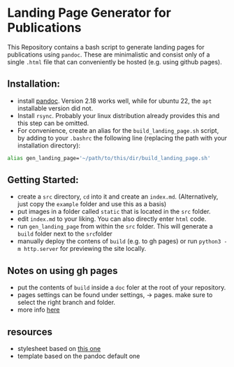 # Landing Page Generator for Publications 
This Repository contains a bash script to generate landing pages for publications using `pandoc`. These are minimalistic and consist only of a single `.html` file that can conveniently be hosted (e.g. using github pages).

## Installation:
- install [pandoc](https://github.com/jgm/pandoc/releases). Version 2.18 works well, while for ubuntu 22, the `apt` installable version did not.
- Install `rsync`. Probably your linux distribution already provides this and this step can be omitted.
- For convenience, create an alias for the `build_landing_page.sh` script, by adding to your `.bashrc` the following line (replacing the path with your installation directory):
```bash
alias gen_landing_page='~/path/to/this/dir/build_landing_page.sh'
```

## Getting Started:
- create a `src` directory, `cd` into it and create an `index.md`. (Alternatively, just copy the `example` folder and use this as a basis)
- put images in a folder called `static` that is located in the `src` folder.
- edit `index.md` to your liking. You can also directly enter `html` code.
- run `gen_landing_page` from within the `src` folder. This will generate a `build` folder next to the `src`folder
- manually deploy the contens of `build` (e.g. to gh pages) or run `python3 -m http.server` for previewing the site locally.

## Notes on using gh pages
- put the contents of `build` inside a `doc` foler at the root of your repository.
- pages settings can be found under settings, -> pages. make sure to select the right branch and folder.
- more info [here](https://pages.github.com/)

## resources
- stylesheet based on [this one](https://gist.github.com/killercup/5917178)
- template based on the pandoc default one
